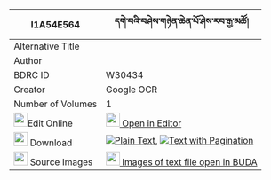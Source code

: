 |I1A54E564|དགེ་བའི་བཤེས་གཉེན་ཆེན་པོ་ཤེས་རབ་རྒྱ་མཚོ། 
| --- | --- 
|Alternative Title |
|Author | 
|BDRC ID | W30434
|Creator | Google OCR
|Number of Volumes| 1
|<img width="25" src="https://img.icons8.com/color/25/000000/edit-property.png">Edit Online| [<img width="25" src="https://avatars.githubusercontent.com/u/45091458?s=200&v=4"> Open in Editor](http://editor.openpecha.org/I1A54E564)
|<img width="25" src="https://img.icons8.com/fluent/48/000000/download-2.png"/>  Download | [![](https://img.icons8.com/color/20/000000/txt.png)Plain Text](https://github.com/Openpecha/I1A54E564/releases/download/v2/gewa_i_shenyen_chenp_plain_I1A54E564.zip), [![](https://img.icons8.com/color/20/000000/txt.png)Text with Pagination](https://github.com/Openpecha/I1A54E564/releases/download/v2/gewa_i_shenyen_chenp_pages_I1A54E564.zip)
|<img width="25" src="https://img.icons8.com/plasticine/100/000000/pictures-folder.png"/>  Source Images | [<img width="25" src="https://library.bdrc.io/icons/BUDA-small.svg"> Images of text file open in BUDA](https://library.bdrc.io/show/bdr:W30434)